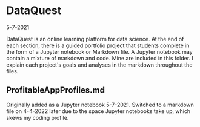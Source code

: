 # DataQuest
5-7-2021

DataQuest is an online learning platform for data science. At the end of each section, there is a guided portfolio project that students complete in the form of a Jupyter notebook or Markdown file. A Jupyter notebook may contain a mixture of markdown and code. Mine are included in this folder. I explain each project's goals and analyses in the markdown throughout the files.

## ProfitableAppProfiles.md
Originally added as a Jupyter notebook 5-7-2021. Switched to a markdown file on 4-4-2022 later due to the space Jupyter notebooks take up, which skews my coding profile.
